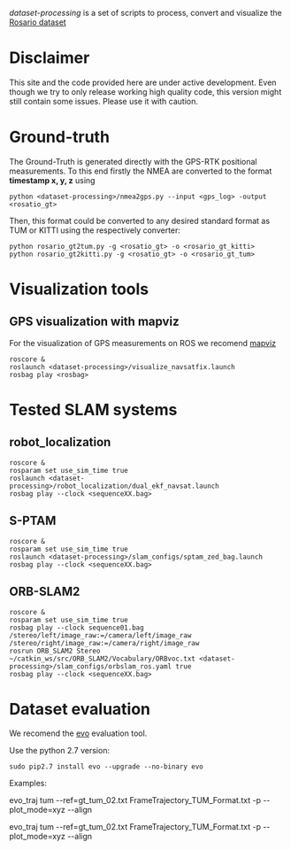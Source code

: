 *dataset-processing* is a set of scripts to process, convert and visualize the [Rosario dataset](http://www.cifasis-conicet.gov.ar/robot)


# Disclaimer
This site and the code provided here are under active development. Even though we try to only release working high quality code, this version might still contain some issues. Please use it with caution.

[//]: # (Use the S-PTAM branch https://gitlab.com/taihu/sptam/tree/ras_2017_sptam_full_working to make S-PTAM work properly on the Rosario dataset.)


# Ground-truth
The Ground-Truth is generated directly with the GPS-RTK positional measurements. To this end firstly the NMEA are converted to the format **timestamp x, y, z** using

	python <dataset-processing>/nmea2gps.py --input <gps_log> -output <rosatio_gt>

Then, this format could be converted to any desired standard format as TUM or KITTI using the respectively converter:

	python rosario_gt2tum.py -g <rosatio_gt> -o <rosario_gt_kitti>
	python rosario_gt2kitti.py -g <rosatio_gt> -o <rosario_gt_tum>


[//]: # (The S-PTAM log file has the estimated pose indicated with the keyword TRACKED_FRAME_POSE, so:)
[//]: # (TRACKED_FRAME_POSE: timestamp frame_number r00 r01 r02 tx r10 r11 r12 ty r20 r21 r22 tz Cov00 .. Covxx)

# Visualization tools

## GPS visualization with mapviz

For the visualization of GPS measurements on ROS we recomend [mapviz](https://github.com/swri-robotics/mapviz)

	roscore &
	roslaunch <dataset-processing>/visualize_navsatfix.launch
	rosbag play <rosbag>

# Tested SLAM systems

## robot_localization
	roscore &
	rosparam set use_sim_time true
	roslaunch <dataset-processing>/robot_localization/dual_ekf_navsat.launch
	rosbag play --clock <sequenceXX.bag>


## S-PTAM

	roscore &
	rosparam set use_sim_time true
	roslaunch <dataset-processing>/slam_configs/sptam_zed_bag.launch
	rosbag play --clock <sequenceXX.bag>

## ORB-SLAM2

	roscore &
	rosparam set use_sim_time true
	rosbag play --clock sequence01.bag /stereo/left/image_raw:=/camera/left/image_raw /stereo/right/image_raw:=/camera/right/image_raw
	rosrun ORB_SLAM2 Stereo ~/catkin_ws/src/ORB_SLAM2/Vocabulary/ORBvoc.txt <dataset-processing>/slam_configs/orbslam_ros.yaml true
	rosbag play --clock <sequenceXX.bag>

[//]: # (The output trajectory is stored as FrameTrajectory_TUM_Format.txt)

[//]: # (If ORB-SLAM crashes, it is possible to recover the estimated trajectory from the file tracked_poses_tum.log)

# Dataset evaluation

We recomend the [evo](https://github.com/MichaelGrupp/evo) evaluation tool.

Use the python 2.7 version:

	sudo pip2.7 install evo --upgrade --no-binary evo


Examples:

evo_traj tum --ref=gt_tum_02.txt FrameTrajectory_TUM_Format.txt -p --plot_mode=xyz --align

evo_traj tum --ref=gt_tum_02.txt FrameTrajectory_TUM_Format.txt -p --plot_mode=xyz --align

[//]: # (# Script to upload data)

[//]: # (compressAndSplit.sh)
